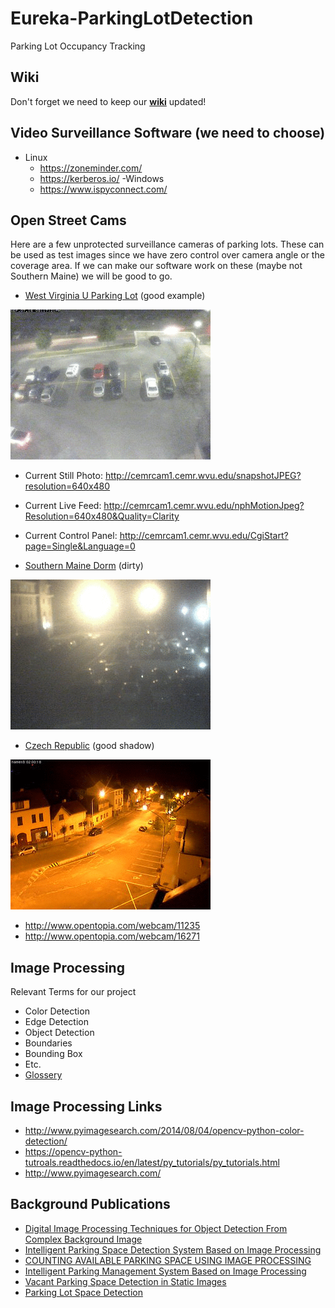 Eureka-ParkingLotDetection
==========================

Parking Lot Occupancy Tracking

## Wiki

Don't forget we need to keep our **[wiki](../../wiki)** updated!

## Video Surveillance Software (we need to choose)
- Linux
  - https://zoneminder.com/
  - https://kerberos.io/
-Windows 
  - https://www.ispyconnect.com/
  

## Open Street Cams

Here are a few unprotected surveillance cameras of parking lots. These can be used as test images since we have zero control
over camera angle or the coverage area. If we can make our software work on these (maybe not Southern Maine) we will be good
to go.

- [West Virginia U Parking Lot](http://www.opentopia.com/webcam/11480) (good example)

![](./images/west_virginia/animation.gif)

- Current Still Photo: http://cemrcam1.cemr.wvu.edu/snapshotJPEG?resolution=640x480
- Current Live Feed: http://cemrcam1.cemr.wvu.edu/nphMotionJpeg?Resolution=640x480&Quality=Clarity
- Current Control Panel:  http://cemrcam1.cemr.wvu.edu/CgiStart?page=Single&Language=0

- [Southern Maine Dorm](http://www.opentopia.com/webcam/16165) (dirty)

![](./images/southern_maine/animation.gif)

- [Czech Republic](http://www.opentopia.com/webcam/16031) (good shadow)

![](./images/czech_republic/animation.gif)

- http://www.opentopia.com/webcam/11235
- http://www.opentopia.com/webcam/16271

## Image Processing

Relevant Terms for our project

  - Color Detection
  - Edge Detection
  - Object Detection
  - Boundaries
  - Bounding Box
  - Etc.
  - [Glossery](http://usabilityetc.com/articles/image-processing-glossary/)
  

## Image Processing Links

- http://www.pyimagesearch.com/2014/08/04/opencv-python-color-detection/
- https://opencv-python-tutroals.readthedocs.io/en/latest/py_tutorials/py_tutorials.html
- http://www.pyimagesearch.com/
    

## Background Publications
  - [Digital Image Processing Techniques for Object Detection From Complex Background Image](./papers/digital_image_processing_object_detection.pdf)
  - [Intelligent Parking Space Detection System Based on Image Processing](./papers/intelligent_system.pdf)
  - [COUNTING AVAILABLE PARKING SPACE USING IMAGE PROCESSING](./papers/counting_available.pdf)
  - [Intelligent Parking Management System Based on Image Processing](./papers/intelligent_management_system.pdf)
  - [Vacant Parking Space Detection in Static Images](./papers/vacant_parking_space_detection.pdf)
  - [Parking Lot Space Detection](./papers/parking_lot_space_detection.pdf)
